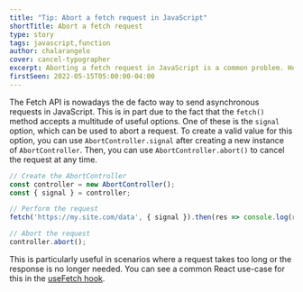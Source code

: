 ```yaml
---
title: "Tip: Abort a fetch request in JavaScript"
shortTitle: Abort a fetch request
type: story
tags: javascript,function
author: chalarangelo
cover: cancel-typographer
excerpt: Aborting a fetch request in JavaScript is a common problem. Here's how to handle it correctly.
firstSeen: 2022-05-15T05:00:00-04:00
---
```


The Fetch API is nowadays the de facto way to send asynchronous requests in JavaScript. This is in part due to the fact that the `fetch()` method accepts a multitude of useful options. One of these is the `signal` option, which can be used to abort a request. To create a valid value for this option, you can use `AbortController.signal` after creating a new instance of `AbortController`. Then, you can use `AbortController.abort()` to cancel the request at any time.

```js
// Create the AbortController
const controller = new AbortController();
const { signal } = controller;

// Perform the request
fetch('https://my.site.com/data', { signal }).then(res => console.log(res));

// Abort the request
controller.abort();
```

This is particularly useful in scenarios where a request takes too long or the response is no longer needed. You can see a common React use-case for this in the [useFetch hook](https://www.30secondsofcode.org/react/s/use-fetch).
